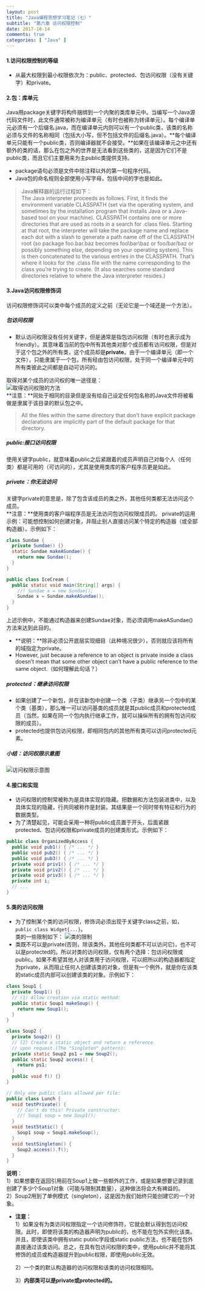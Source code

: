 ```yaml
---
layout: post
title: "Java编程思想学习笔记（七）"
subtitle: "第六章 访问权限控制"
date: 2017-10-14
comments: true
categories: [ "Java" ]
---
```


#### 1.访问权限控制的等级
* 从最大权限到最小权限依次为：public、protected、包访问权限（没有关键字）和private。

#### 2.包：库单元
Java用package关键字将构件捆绑到一个内聚的类库单元中。当编写一个Java源代码文件时，此文件通常被称为编译单元（有时也被称为转译单元）。每个编译单元必须有一个后缀名.java，而在编译单元内则可以有一个public类，该类的名称必须与文件的名称相同（包括大小写，但不包括文件的后缀名.java）。**每个编译单元只能有一个public类，否则编译器就不会接受。**如果在该编译单元之中还有额外的类的话，那么在包之外的世界是无法看到这些类的，这是因为它们不是public类，而且它们主要用来为主public类提供支持。
* package语句必须是文件中除注释以外的第一句程序代码。
* Java包的命名规则全部使用小写字母，包括中间的字也是如此。

>Java解释器的运行过程如下：  
>The Java interpreter proceeds as follows. First, it finds the environment variable CLASSPATH (set via the operating system, and sometimes by the installation program that installs Java or a Java-based tool on your machine). CLASSPATH contains one or more directories that are used as roots in a search for .class files. Starting at that root, the interpreter will take the package name and replace each dot with a slash to generate a path name off of the CLASSPATH root (so package foo.bar.baz becomes foo\bar\baz or foo/bar/baz or possibly something else, depending on your operating system). This is then concatenated to the various entries in the CLASSPATH. That’s where it looks for the .class file with the name corresponding to the class you’re trying to create. (It also searches some standard directories relative to where the Java interpreter resides.)

#### 3.Java访问权限修饰词
访问权限修饰词可以类中每个成员的定义之前（无论它是一个域还是一个方法）。
##### 包访问权限
* 默认访问权限没有任何关键字，但是通常是指包访问权限（有时也表示成为friendly）。其意味着当前的包中所有其他类对那个成员都有访问权限，但是对于这个包之外的所有类，这个成员却是**private**。由于一个编译单元（即一个文件），只能隶属于一个包，所有经由包访问权限，处于同一个编译单元中的所有类彼此之间都是自动可访问的。

取得对某个成员的访问权的唯一途径是：  
![取得访问权限的方法](/images/posts/tij_access00.png)  
**注意：**同处于相同的目录但是没有给自己设定任何包名称的Java文件将被看做是隶属于该目录的默认包之中。
>All the files within the same directory that don’t have explicit package declarations are implicitly part of the default package for
that directory.

##### public:接口访问权限
使用关键字public，就意味着public之后紧跟着的成员声明自己对每个人（任何类）都是可用的（可访问的），尤其是使用类库的客户程序员更是如此。

##### private：你无法访问
关键字private的意思是，除了包含该成员的类之外，其他任何类都无法访问这个成员。  
**注意：**使用类的客户端程序员是无法访问包访问权限成员的。
private的运用示例：可能想控制如何创建对象，并阻止别人直接访问某个特定的构造器（或全部构造器）。示例如下：  
```Java
class Sundae {
  private Sundae() {}
  static Sundae makeASundae() {
    return new Sundae();
  }
}

public class IceCream {
  public static void main(String[] args) {
    //! Sundae x = new Sundae();
    Sundae x = Sundae.makeASundae();
  }
}
```
上述示例中，不能通过构造器来创建Sundae对象，而必须调用makeASundae()方法来达到此目的。  
* **说明：**除非必须公开底层实现细目（此种境况很少），否则就应该将所有的域指定为private。
* However, just because a reference to an object is private inside a class doesn’t mean that some other object can’t have a public reference to the same object.（如何理解此句话？）

##### protected：继承访问权限
* 如果创建了一个新包，并在该新包中创建一个类（子类）继承另一个包中的某个类（基类），那么唯一可以访问基类的成员就是其public成员和protected成员（当然，如果在同一个包内执行继承工作，就可以操纵所有的拥有包访问权限的成员）。
* protected也提供包访问权限，即相同包内的其他所有类可以访问protected元素。

##### 小结：访问权限示意图

![访问权限示意图](/images/posts/tij_access01.png)  

#### 4.接口和实现
* 访问权限的控制常被称为是具体实现的隐藏。把数据和方法包装进类中，以及具体实现的隐藏，行共同被称作是封装。其结果是一个同时带有特征和行为的数据类型。  
* 为了清楚起见，可能会采用一种将public成员置于开头，后面紧跟protected、包访问权限和private成员的创建类形式。示例如下：  
```Java
public class OrganizedByAccess {
  public void pub1() { /* ... */ }
  public void pub2() { /* ... */ }
  public void pub3() { /* ... */ }
  private void priv1() { /* ... */ }
  private void priv2() { /* ... */ }
  private void priv3() { /* ... */ }
  private int i;
  // ...
}
```

#### 5.类的访问权限
* 为了控制某个类的访问权限，修饰词必须出现于关键字class之前，如，`public class Widget{...}`。  
类的一些限制如下：
![类的限制](/images/posts/tij_access02.png)  
* 类既不可以是private(否则，除该类外，其他任何类都不可以访问它)，也不可以是protected的。所以对类的访问权限，仅有两个选择：包访问权限或public。如果不希望其他人对该类用于访问权限，可以把所以的构造器都指定为private，从而阻止任何人创建该类的对象，但是有一个例外，就是你在该类的static成员内部可以创建该类的对象。示例如下：

```Java
class Soup1 {
  private Soup1() {}
  // (1) Allow creation via static method:
  public static Soup1 makeSoup() {
    return new Soup1();
  }
}

class Soup2 {
  private Soup2() {}
  // (2) Create a static object and return a reference
  // upon request.(The "Singleton" pattern):
  private static Soup2 ps1 = new Soup2();
  public static Soup2 access() {
    return ps1;
  }
  public void f() {}
}

// Only one public class allowed per file:
public class Lunch {
  void testPrivate() {
    // Can't do this! Private constructor:
    //! Soup1 soup = new Soup1();
  }
  void testStatic() {
    Soup1 soup = Soup1.makeSoup();
  }
  void testSingleton() {
    Soup2.access().f();
  }
}
```
**说明**：  
1）如果想要在返回引用前在Soup1上做一些额外的工作，或是如果想要记录到底创建了多少个Soup1对象（可能与限制其数量），这种做法将会大有裨益的。  
2）Soup2用到了单例模式（singleton），这是因为我们始终只能创建它的一个对象。  
* **注意：**  
1）如果没有为类访问权限指定一个访问修饰符，它就会默认得到包访问权限。此时，即使将该类的构造器声明为public的，也不能在包外实例化该类。并且，即使该类中拥有static public字段或static public方法，也不能在包外直接通过该类访问。总之，在具有包访问权限的类中，使用public并不能将其修饰的成员或构造器提升到public权限，即使用public无效。  

	2）一个类的默认构造器的访问权限和该类的访问权限相同。  

	3）**内部类可以是private或protected的。**






















































